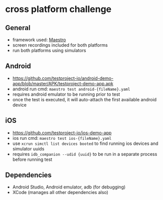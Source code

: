# cross platform challenge

## General
* framework used: [Maestro](https://github.com/mobile-dev-inc/maestro)
* screen recordings included for both platforms
* run both platforms using simulators

## Android
* https://github.com/testproject-io/android-demo-app/blob/master/APK/testproject-demo-app.apk
* android run cmd: `maestro test android-{fileName}.yaml`
* requires android emulator to be running prior to test
* once the test is executed, it will auto-attach the first available android device

## iOS
* https://github.com/testproject-io/ios-demo-app
* ios run cmd: `maestro test ios-{fileName}.yaml`
* use `xcrun simctl list devices booted` to find running ios devices and simulator uuids
* requires `idb_companion --udid {uuid}` to be run in a separate process before running test

## Dependencies
* Android Studio, Android emulator, adb (for debugging)
* XCode (manages all other dependencies also)
